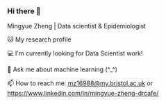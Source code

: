 ### Hi there 👋
Mingyue Zheng | Data scientist & Epidemiologist

🐱 My research profile

💻 I'm currently looking for Data Scientist work!

💬 Ask me about machine learning (^_^)

📫 How to reach me: mz16988@my.bristol.ac.uk or https://www.linkedin.com/in/mingyue-zheng-drcafe/

<!--
**Karenlovesds/Karenlovesds** is a ✨ _special_ ✨ repository because its `README.md` (this file) appears on your GitHub profile.

Here are some ideas to get you started:


- 🔭 I’m currently working on ...
- 🌱 I’m currently learning ...
- 👯 I’m looking to collaborate on ...
- 🤔 I’m looking for help with ...
- 💬 Ask me about ...
- 📫 How to reach me: ...
- 😄 Pronouns: ...
- ⚡ Fun fact: ...
-->
